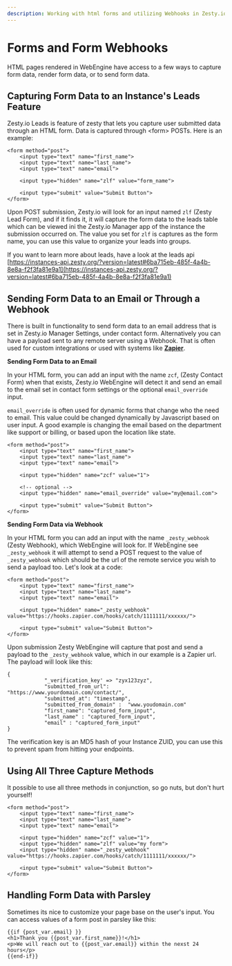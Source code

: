 ```yaml
---
description: Working with html forms and utilizing Webhooks in Zesty.io WebEngine
---
```


# Forms and Form Webhooks

HTML pages rendered in WebEngine have access to a few ways to capture form data, render form data, or to send form data.

## Capturing Form Data to an Instance's Leads Feature

Zesty.io Leads is feature of zesty that lets you capture user submitted data through an HTML form. Data is captured through \<form> POSTs. Here is an example:

```
<form method="post">
    <input type="text" name="first_name">
    <input type="text" name="last_name">
    <input type="text" name="email">

    <input type="hidden" name="zlf" value="form_name">

    <input type="submit" value="Submit Button">
</form>
```

Upon POST submission, Zesty.io will look for an input named `zlf` (Zesty Lead Form), and if it finds it, it will capture the form data to the leads table which can be viewed ini the Zesty.io Manager app of the instance the submission occurred on. The value you set for `zlf` is captures as the form name, you can use this value to organize your leads into groups.

If you want to learn more about leads, have a look at the leads api [https://instances-api.zesty.org/?version=latest#6ba715eb-485f-4a4b-8e8a-f2f3fa81e9a1](https://instances-api.zesty.org/?version=latest#6ba715eb-485f-4a4b-8e8a-f2f3fa81e9a1)

## Sending Form Data to an Email or Through a Webhook

There is built in functionality to send form data to an email address that is set in Zesty.io Manager Settings, under contact form. Alternatively you can have a payload sent to any remote server using a Webhook. That is often used for custom integrations or used with systems like [**Zapier**](https://zapier.com/).

**Sending Form Data to an Email**

In your HTML form, you can add an input with the name `zcf`, (Zesty Contact Form) when that exists, Zesty.io WebEngine will detect it and send an email to the email set in contact form settings or the optional `email_override` input.

`email_override` is often used for dynamic forms that change who the need to email. This value could be changed dynamically by Javascript based on user input. A good example is changing the email based on the department like support or billing, or based upon the location like state.

```
<form method="post">
    <input type="text" name="first_name">
    <input type="text" name="last_name">
    <input type="text" name="email">

    <input type="hidden" name="zcf" value="1">

    <!-- optional -->
    <input type="hidden" name="email_override" value="my@email.com">

    <input type="submit" value="Submit Button">
</form>
```

**Sending Form Data via Webhook**

In your HTML form you can add an input with the name `_zesty_webhook` (Zesty Webhook), which WebEngine will look for. If WebEngine see `_zesty_webhook` it will attempt to send a POST request to the value of `_zesty_webhook` which should be the url of the remote service you wish to send a payload too. Let's look at a code:

```
<form method="post">
    <input type="text" name="first_name">
    <input type="text" name="last_name">
    <input type="text" name="email">

    <input type="hidden" name="_zesty_webhook" value="https://hooks.zapier.com/hooks/catch/1111111/xxxxxx/">

    <input type="submit" value="Submit Button">
</form>
```

Upon submission Zesty WebEngine will capture that post and send a payload to the `_zesty_webhook` value, which in our example is a Zapier url. The payload will look like this:

```
{
            "_verification_key' => "zyx123zyz",
            "submitted_from_url": "https://www.yourdomain.com/contact/",
            "submitted_at": "timestamp",
            "submitted_from_domain" :  "www.youdomain.com"
            "first_name": "captured_form_input",
            "last_name" : "captured_form_input",
            "email" : "captured_form_input"
}
```

The verification key is an MD5 hash of your Instance ZUID, you can use this to prevent spam from hitting your endpoints.

## Using All Three Capture Methods

It possible to use all three methods in conjunction, so go nuts, but don't hurt yourself!

```
<form method="post">
    <input type="text" name="first_name">
    <input type="text" name="last_name">
    <input type="text" name="email">

    <input type="hidden" name="zcf" value="1">
    <input type="hidden" name="zlf" value="my form">     
    <input type="hidden" name="_zesty_webhook" value="https://hooks.zapier.com/hooks/catch/1111111/xxxxxx/">

    <input type="submit" value="Submit Button">
</form>
```

## Handling Form Data with Parsley

Sometimes its nice to customize your page base on the user's input. You can access values of a form post in parsley like this:

```
{{if {post_var.email} }}
<h1>Thank you {{post_var.first_name}}!</h1>
<p>We will reach out to {{post_var.email}} within the nexst 24 hours</p>
{{end-if}}
```
